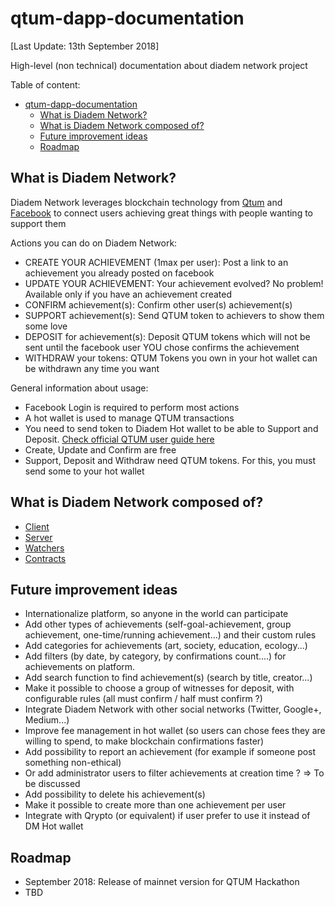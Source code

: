 # qtum-dapp-documentation

[Last Update: 13th September 2018]

High-level (non technical) documentation about diadem network project

Table of content:  

- [qtum-dapp-documentation](#qtum-dapp-documentation)
  - [What is Diadem Network?](#what-is-diadem-network)
  - [What is Diadem Network composed of?](#what-is-diadem-network-composed-of)
  - [Future improvement ideas](#future-improvement-ideas)
  - [Roadmap](#roadmap)

## What is Diadem Network?

Diadem Network leverages blockchain technology from [Qtum](https://qtum.org) and [Facebook](https://www.facebook.com/) to connect users achieving great things with people wanting to support them  

Actions you can do on Diadem Network:  

- CREATE YOUR ACHIEVEMENT (1max per user): Post a link to an achievement you already posted on facebook
- UPDATE YOUR ACHIEVEMENT: Your achievement evolved? No problem! Available only if you have an achievement created
- CONFIRM achievement(s): Confirm other user(s) achievement(s)
- SUPPORT achievement(s): Send QTUM token to achievers to show them some love
- DEPOSIT for achievement(s): Deposit QTUM tokens which will not be sent until the facebook user YOU chose confirms the achievement
- WITHDRAW your tokens: QTUM Tokens you own in your hot wallet can be withdrawn any time you want

General information about usage:  

- Facebook Login is required to perform most actions
- A hot wallet is used to manage QTUM transactions
- You need to send token to Diadem Hot wallet to be able to Support and Deposit. [Check official QTUM user guide here](https://docs.qtum.site)
- Create, Update and Confirm are free
- Support, Deposit and Withdraw need QTUM tokens. For this, you must send some to your hot wallet

## What is Diadem Network composed of?

- [Client](https://github.com/DiademNetwork/qtum-dapp-client)
- [Server](https://github.com/DiademNetwork/qtum-dapp-backend)
- [Watchers](https://github.com/DiademNetwork/qtum-dapp-watcher)
- [Contracts](https://github.com/DiademNetwork/qtum-smart-contracts)

## Future improvement ideas

- Internationalize platform, so anyone in the world can participate
- Add other types of achievements (self-goal-achievement, group achievement, one-time/running achievement...) and their custom rules
- Add categories for achievements (art, society, education, ecology...)
- Add filters (by date, by category, by confirmations count....) for achievements on platform.
- Add search function to find achievement(s) (search by title, creator...)
- Make it possible to choose a group of witnesses for deposit, with configurable rules (all must confirm / half must confirm ?)
- Integrate Diadem Network with other social networks (Twitter, Google+, Medium...)
- Improve fee management in hot wallet (so users can chose fees they are willing to spend, to make blockchain confirmations faster)
- Add possibility to report an achievement (for example if someone post something non-ethical)
- Or add administrator users to filter achievements at creation time ? => To be discussed
- Add possibility to delete his achievement(s)
- Make it possible to create more than one achievement per user
- Integrate with Qrypto (or equivalent) if user prefer to use it instead of DM Hot wallet

## Roadmap

- September 2018: Release of mainnet version for QTUM Hackathon
- TBD